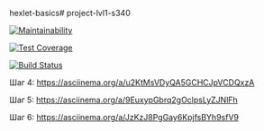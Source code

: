 hexlet-basics# project-lvl1-s340

[![Maintainability](https://api.codeclimate.com/v1/badges/a99a88d28ad37a79dbf6/maintainability)](https://codeclimate.com/github/codeclimate/codeclimate/maintainability)

[![Test Coverage](https://api.codeclimate.com/v1/badges/a99a88d28ad37a79dbf6/test_coverage)](https://codeclimate.com/github/codeclimate/codeclimate/test_coverage)

[![Build Status](https://travis-ci.org/eidolonzx/project-lvl1-s340.svg?branch=master)](https://travis-ci.org/eidolonzx/project-lvl1-s340)

Шаг 4: https://asciinema.org/a/u2KtMsVDyQA5GCHCJpVCDQxzA

Шаг 5: https://asciinema.org/a/9EuxypGbrq2gOclpsLyZJNlFh

Шаг 6: https://asciinema.org/a/JzKzJ8PgGay6KpjfsBYh9sfV9
